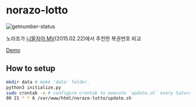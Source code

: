 # norazo-lotto
![getnumber-status](https://circleci.com/gh/seungwonpark/norazo-lotto.svg?style=shield)

노라조가 [니팔자야 MV](https://www.youtube.com/watch?v=s0UjELAUMjE)(2015.02.22)에서 추천한 복권번호 비교

[Demo](http://swpark.ddns.net/norazo-lotto)

## How to setup
```bash
mkdir data # make 'data' folder.
python3 initialize.py
sudo crontab -e # configure crontab to execute `update.sh` every Saturday 21:00. 
00 21 * * 6 /var/www/html/norazo-lotto/update.sh
```
